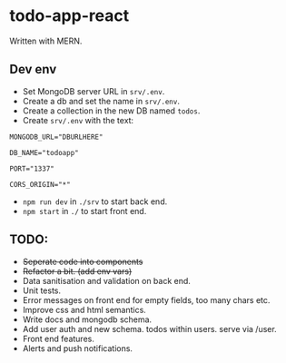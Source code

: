 # todo-app-react

Written with MERN.

## Dev env
- Set MongoDB server URL in `srv/.env`.
- Create a db and set the name in `srv/.env`.
- Create a collection in the new DB named `todos`.
- Create `srv/.env` with the text:

`MONGODB_URL="DBURLHERE"`


`DB_NAME="todoapp"`


  `PORT="1337"`


  `CORS_ORIGIN="*"`
- `npm run dev` in `./srv` to start back end.
- `npm start` in `./` to start front end.


## TODO:
- ~~Seperate code into components~~
- ~~Refactor a bit. (add env vars)~~
- Data sanitisation and validation on back end.
- Unit tests.
- Error messages on front end for empty fields, too many chars etc.
- Improve css and html semantics.
- Write docs and mongodb schema.
- Add user auth and new schema. todos within users. serve via /user.
- Front end features.
- Alerts and push notifications.
